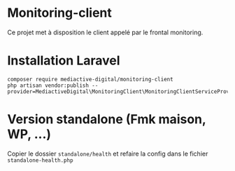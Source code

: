 # Monitoring-client


Ce projet met à disposition le client appelé par le frontal monitoring.



# Installation Laravel

```
composer require mediactive-digital/monitoring-client
php artisan vendor:publish --provider=MediactiveDigital\MonitoringClient\MonitoringClientServiceProvider
```


# Version standalone (Fmk maison, WP, ...)

Copier le dossier `standalone/health` et refaire la config dans le fichier `standalone-health.php`


